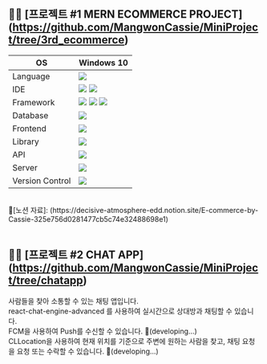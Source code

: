 📌📎 [프로젝트 #1  MERN ECOMMERCE PROJECT] (https://github.com/MangwonCassie/MiniProject/tree/3rd_ecommerce)
---
| OS           | Windows 10    |
| ------------ | ------------- |
| Language     | <img src="https://img.shields.io/badge/JavaScript-F7DF1E?style=for-the-badge&logo=javascript&logoColor=white">   |
| IDE          | <img src="https://img.shields.io/badge/intellijidea-000000?style=for-the-badge&logo=intellijidea&logoColor=white"> <img src="https://img.shields.io/badge/VisualStudio-007ACC?style=for-the-badge&logo=visualstudio&logoColor=white">  |
| Framework    |  <img src="https://img.shields.io/badge/Redux-764ABC?style=for-the-badge&logo=redux&logoColor=white"> <img src="https://img.shields.io/badge/Reduxtoolkit- 764ABC?style=for-the-badge&logo=reduxtoolkit&logoColor=white"> <img src="https://img.shields.io/badge/Reduxpersist-000000?style=for-the-badge&logo=reduxpersist&logoColor=white">|
| Database     |  <img src="https://img.shields.io/badge/MongoDB-47A248?style=for-the-badge&logo=mongoDB&logoColor=white">  |
| Frontend     |<img src="https://img.shields.io/badge/styledcomponents-61DAFB?style=for-the-badge&logo=styledcomponents&logoColor=white"> |
| Library      |<img src="https://img.shields.io/badge/REACT-61DAFB?style=for-the-badge&logo=react&logoColor=white">  |
| API          | <img src="https://img.shields.io/badge/Postman-FF6C37?style=for-the-badge&logo=Postman&logoColor=white">  |
| Server       | <img src="https://img.shields.io/badge/MongoDBCloud-47A248?style=for-the-badge&logo=MongoDBCloud&logoColor=white">   |
| Version Control        | <img src="https://img.shields.io/badge/GitHub-181717?style=for-the-badge&logo=GitHub&logoColor=white">  |

<br>
📌[노션 자료]: (https://decisive-atmosphere-edd.notion.site/E-commerce-by-Cassie-325e756d0281477cb5c74e32488698e1)  






<br>
<br>

📌📎 [프로젝트 #2  CHAT APP] (https://github.com/MangwonCassie/MiniProject/tree/chatapp)<br>
---
사람들을 찾아 소통할 수 있는 채팅 앱입니다.<br>
react-chat-engine-advanced 를 사용하여 실시간으로 상대방과 채팅할 수 있습니다.<br/>
FCM을 사용하여 Push를 수신할 수 있습니다. 🚩(developing...)<br/>
CLLocation을 사용하여 현재 위치를 기준으로 주변에 원하는 사람을 찾고, 채팅 요청을 요청 또는 수락할 수 있습니다. 🚩(developing...)<br/>

